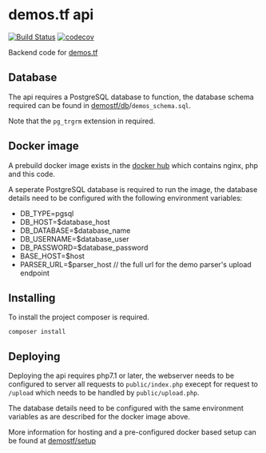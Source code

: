 # demos.tf api

[![Build Status](https://travis-ci.org/demostf/api.svg?branch=master)](https://travis-ci.org/demostf/api)
[![codecov](https://codecov.io/gh/demostf/api/branch/master/graph/badge.svg)](https://codecov.io/gh/demostf/api)

Backend code for [demos.tf](https://demos.tf)

## Database

The api requires a PostgreSQL database to function, the database schema required can be found in [demostf/db](https://github.com/demostf/api)/`demos_schema.sql`.

Note that the `pg_trgrm` extension in required.

## Docker image

A prebuild docker image exists in the [docker hub](https://hub.docker.com/r/demostf/api/) which contains nginx, php and this code.

A seperate PostgreSQL database is required to run the image, the database details need to be configured with the following environment variables:

- DB_TYPE=pgsql
- DB_HOST=$database_host
- DB_DATABASE=$database_name
- DB_USERNAME=$database_user
- DB_PASSWORD=$database_password
- BASE_HOST=$host
- PARSER_URL=$parser_host // the full url for the demo parser's upload endpoint

## Installing

To install the project composer is required.

```
composer install
```

## Deploying

Deploying the api requires php7.1 or later, 
the webserver needs to be configured to server all requests to `public/index.php` execept
for request to `/upload` which needs to be handled by `public/upload.php`.

The database details need to be configured with the same environment variables as are described for the docker image above.

More information for hosting and a pre-configured docker based setup can be found at [demostf/setup](https://github.com/demostf/setup)
